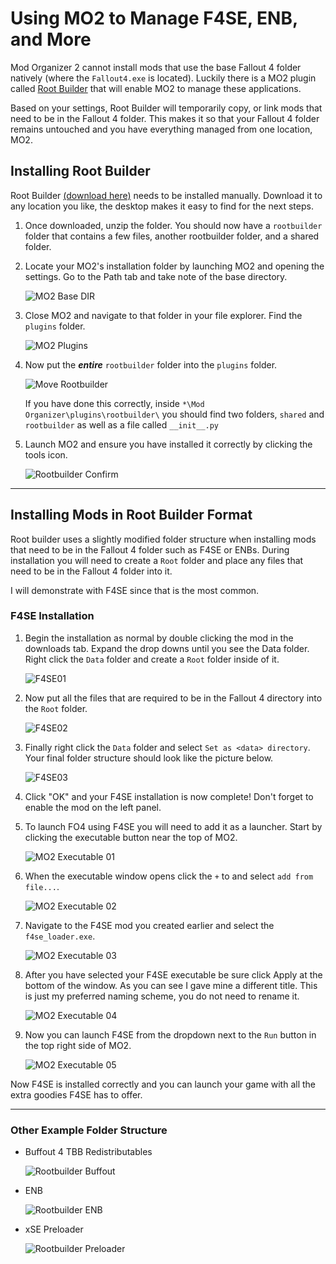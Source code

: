 # Using MO2 to Manage F4SE, ENB, and More

Mod Organizer 2 cannot install mods that use the base Fallout 4 folder natively (where the `Fallout4.exe` is located). Luckily there is a MO2 plugin called [Root Builder](https://www.nexusmods.com/skyrimspecialedition/mods/31720) that will enable MO2 to manage these applications.

Based on your settings, Root Builder will temporarily copy, or link mods that need to be in the Fallout 4 folder. This makes it so that your Fallout 4 folder remains untouched and you have everything managed from one location, MO2.

## Installing Root Builder

Root Builder [(download here)](https://www.nexusmods.com/skyrimspecialedition/mods/31720) needs to be installed manually. Download it to any location you like, the desktop makes it easy to find for the next steps.

1. Once downloaded, unzip the folder. You should now have a `rootbuilder` folder that contains a few files, another rootbuilder folder, and a shared folder.

1. Locate your MO2's installation folder by launching MO2 and opening the settings. Go to the Path tab and take note of the base directory. 

    ![MO2 Base DIR](./images/mo2-base-dir.png)

1. Close MO2 and navigate to that folder in your file explorer. Find the `plugins` folder.

    ![MO2 Plugins](./images/mo2-plugins.png)

1. Now put the ***entire*** `rootbuilder` folder into the `plugins` folder. 

    ![Move Rootbuilder](./images/mv-rootbuilder.png)

    If you have done this correctly, inside `*\Mod Organizer\plugins\rootbuilder\` you should find two folders, `shared` and `rootbuilder` as well as a file called `__init__.py`

1. Launch MO2 and ensure you have installed it correctly by clicking the tools icon.

    ![Rootbuilder Confirm](./images/m02-rootbuilder-confirm.png)

---

## Installing Mods in Root Builder Format

Root builder uses a slightly modified folder structure when installing mods that need to be in the Fallout 4 folder such as F4SE or ENBs. During installation you will need to create a `Root` folder and place any files that need to be in the Fallout 4 folder into it.

I will demonstrate with F4SE since that is the most common.

### F4SE Installation

1. Begin the installation as normal by double clicking the mod in the downloads tab. Expand the drop downs until you see the Data folder. Right click the `Data` folder and create a `Root` folder inside of it.

    ![F4SE01](./images/rootbuilder-f4se01.png)

1.  Now put all the files that are required to be in the Fallout 4 directory into the `Root` folder.

    ![F4SE02](./images/rootbuilder-f4se02.png)
    
1. Finally right click the `Data` folder and select `Set as <data> directory`. Your final folder structure should look like the picture below.

    ![F4SE03](./images/rootbuilder-f4se03.png)

1. Click "OK" and your F4SE installation is now complete! Don't forget to enable the mod on the left panel.

1. To launch FO4 using F4SE you will need to add it as a launcher. Start by clicking the executable button near the top of MO2.

    ![MO2 Executable 01](./images/mo2-add-executable-01.png) 

1. When the executable window opens click the `+` to and select `add from file...`. 

    ![MO2 Executable 02](./images/mo2-add-executable-02.png) 
     
1. Navigate to the F4SE mod you created earlier and select the `f4se_loader.exe`. 

    ![MO2 Executable 03](./images/mo2-add-executable-03.png)

1. After you have selected your F4SE executable be sure click Apply at the bottom of the window. As you can see I gave mine a different title. This is just my preferred naming scheme, you do not need to rename it.

    ![MO2 Executable 04](./images/mo2-add-executable-04.png)

1. Now you can launch F4SE from the dropdown next to the `Run` button in the top right side of MO2.

    ![MO2 Executable 05](./images/mo2-add-executable-05.png)

Now F4SE is installed correctly and you can launch your game with all the extra goodies F4SE has to offer.

---

### Other Example Folder Structure

  - Buffout 4 TBB Redistributables

     ![Rootbuilder Buffout](./images/mo2-rootbuilder-buffout.png)

  - ENB

    ![Rootbuilder ENB](./images/mo2-rootbuilder-enb.png)

  - xSE Preloader

    ![Rootbuilder Preloader](./images/mo2-rootbuilder-preloader.png)